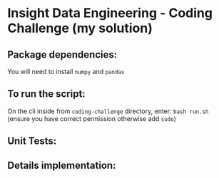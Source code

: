 Insight Data Engineering - Coding Challenge (my solution)
===========================================================

## Package dependencies:
You will need to install `numpy` and `pandas` 

## To run the script:
On the cli inside from `coding-challenge` directory, enter: `bash run.sh` (ensure you have correct permission otherwise add `sudo`)

## Unit Tests:

## Details implementation:

